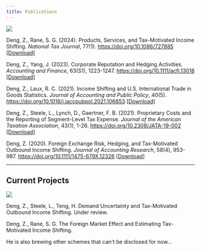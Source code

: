 ```yaml
---
title: Publications
---
```

![](./img/publication.png)

Deng, Z., Rane, S. G. (2024). Products, Services, and Tax-Motivated Income Shifting. *National Tax Journal*, 77(1). https://doi.org/10.1086/727885 [[Download]](https://www.dropbox.com/scl/fi/93c7ez77yu6ows4j2kkkf/Deng-Rane-2024-NTJ.pdf?rlkey=2wjwkkbr511n2h5x1pn70f3xr&st=7u4z3v9g&dl=1)

Deng, Z., Yang, J. (2023). Corporate Reputation and Hedging Activities. *Accounting and Finance*, 63(S1), 1223-1247. https://doi.org/10.1111/acfi.13018 [[Download]](https://www.dropbox.com/scl/fi/s70l73sdxsc5n9p0p8yvk/Deng-Yang-2022-A-F.pdf?rlkey=qjgwiop4i8vyfs9bgsk72bvu7&st=2n5e3tft&dl=1)

Deng, Z., Laux, R. C. (2021). Income Shifting and U.S. International Trade in Goods Statistics. *Journal of Accounting and Public Policy*, 40(5). https://doi.org/10.1016/j.jaccpubpol.2021.106853 [[Download]](https://www.dropbox.com/scl/fi/9slpzzsm6gcoddfpdm98g/Deng-Laux-2021-JAPP.pdf?rlkey=moivrg9fr0g2wvz32vqpyhzxu&st=ko9pr75j&dl=1)

Deng, Z., Steele, L., Lynch, D., Gaertner, F. B. (2021). Proprietary Costs and the Reporting of Segment-Level Tax Expense. *Journal of the American Taxation Association*, 43(1), 1-26. https://doi.org/10.2308/JATA-19-002 [[Download]](https://www.dropbox.com/scl/fi/js6iqwgkz0zrs2j4sj1nx/Deng-Gaertner-Lynch-Steele-2021-JATA.pdf?rlkey=3uanrfjqpqzc4yuqhpwqq4w57&st=djujp3dw&dl=1)

Deng, Z. (2020). Foreign Exchange Risk, Hedging, and Tax-Motivated Outbound Income Shifting. *Journal of Accounting Research*, 58(4), 953-987. https://doi.org/10.1111/1475-679X.12326 [[Download]](https://www.dropbox.com/scl/fi/ltkzi575tsnqutefn0xt3/Deng-2020-JAR.pdf?rlkey=a47i75exppsn1ozxzs54jliwm&st=0h32ohsi&dl=1)

---
Current Projects
---
![](./img/current_projects.png)

Deng, Z., Steele, L., Teng, H. Demand Uncertainty and Tax-Motivated Outbound Income Shifting. Under review.

Deng, Z., Rane, S. G. The Foreign Market Effect and Estimating Tax-Motivated Income Shifting.

He is also brewing other schemes that can't be disclosed for now...